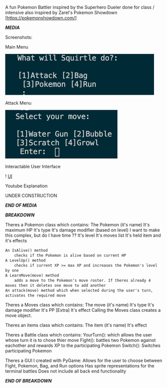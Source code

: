 A fun Pokemon Battler inspired by the Superhero Dueler done for class / intensive also inspired by Zarel's Pokemon Showdown [https://pokemonshowdown.com/]


***MEDIA***

Screenshots:

Main Menu


![Main Menu](https://github.com/CL-mullins/Pokemon-Battler/blob/main/screenshots/Main%20Menu.png?raw=true)

Attack Menu


![Attack Menu](https://github.com/CL-mullins/Pokemon-Battler/blob/main/screenshots/Attack%20Menu.png?raw=true)


Interactable User Interface

! [UI](https://github.com/CL-mullins/Pokemon-Battler/blob/main/screenshots/Screen%20Shot%202021-01-11%20at%206.01.24%20PM.png)

Youtube Explanation

UNDER CONSTRUCTION


***END OF MEDIA***


***BREAKDOWN***


Theres a Pokemon class which contains:
    The Pokemon (it's name)
    It's maximum HP
    It's type
    It's damage modifier (based on level)
        I want to make this complex, but do I have time ??
    It's level
    It's moves list
    It's held item and it's effects

    An IsAlive() method
        checks if the Pokemon is alive based on current HP
    A LevelUp() method
        checks if current XP >= max XP and increases the Pokemon's level by one
    A LearnMove(move) method
        adds a move to the Pokemon's move roster. If theres already 4 moves then it deletes one move to add another
    An attack(move) method which when selected during the user's turn, activates the required move


Theres a Moves class which contains:
    The move (it's name)
    It's type
    It's damage modifier
    It's PP
    [Extra] It's effect
    Calling the Moves class creates a move object.

Theres an items class which contains:
    The item (it's name)
    It's effect
    
Theres a Battle class which contains:
    YourTurn(): which allows the user whose turn it is to chose thier move
    Fight(): battles two Pokemon against eachother and rewards XP to the participating Pokemon
    Switch(): Switches participating Pokemon 

Theres a GUI I created with PyGame:
    Allows for the user to choose between Fight, Pokemon, Bag, and Run options
    Has sprite representations for the terminal battles
    Does not include all back end functionality


***END OF BREAKDOWN***